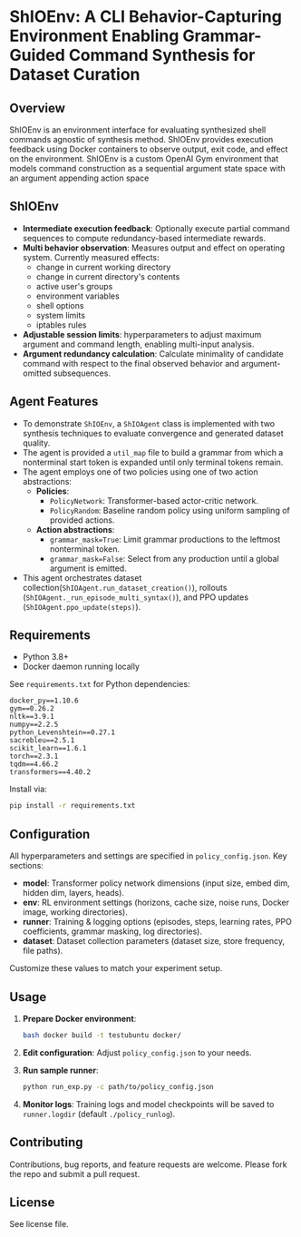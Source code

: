 # ShIOEnv: A CLI Behavior-Capturing Environment Enabling Grammar-Guided Command Synthesis for Dataset Curation

## Overview

ShIOEnv is an environment interface for evaluating synthesized shell commands agnostic of synthesis method. 
ShIOEnv provides execution feedback using Docker containers to observe output, exit code, and effect on the environment.
ShIOEnv is a custom OpenAI Gym environment that models command construction as a sequential argument state space with an argument appending action space

## ShIOEnv

* **Intermediate execution feedback**: Optionally execute partial command sequences to compute redundancy-based intermediate rewards.
* **Multi behavior observation**: Measures output and effect on operating system. Currently measured effects:
  * change in current working directory
  * change in current directory's contents
  * active user's groups
  * environment variables
  * shell options
  * system limits
  * iptables rules
* **Adjustable session limits**: hyperparameters to adjust maximum argument and command length, enabling multi-input analysis.
* **Argument redundancy calculation**: Calculate minimality of candidate command with respect to the final observed behavior and argument-omitted subsequences.

## Agent Features

* To demonstrate `ShIOEnv`, a `ShIOAgent` class is implemented with two synthesis techniques to evaluate convergence and generated dataset quality.
* The agent is provided a `util_map` file to build a grammar from which a nonterminal start token is expanded until only terminal tokens remain.
* The agent employs one of two policies using one of two action abstractions:
  * **Policies**:
    * `PolicyNetwork`: Transformer-based actor-critic network.
    * `PolicyRandom`: Baseline random policy using uniform sampling of provided actions.
  * **Action abstractions**:
    * `grammar_mask=True`: Limit grammar productions to the leftmost nonterminal token.
    * `grammar_mask=False`: Select from any production until a global argument is emitted.
* This agent orchestrates dataset collection(`ShIOAgent.run_dataset_creation()`), rollouts (`ShIOAgent._run_episode_multi_syntax()`), and PPO updates (`ShIOAgent.ppo_update(steps)`).

## Requirements

* Python 3.8+
* Docker daemon running locally

See `requirements.txt` for Python dependencies:

```text
docker_py==1.10.6
gym==0.26.2
nltk==3.9.1
numpy==2.2.5
python_Levenshtein==0.27.1
sacrebleu==2.5.1
scikit_learn==1.6.1
torch==2.3.1
tqdm==4.66.2
transformers==4.40.2
```

Install via:

```bash
pip install -r requirements.txt
```

## Configuration

All hyperparameters and settings are specified in `policy_config.json`. Key sections:

* **model**: Transformer policy network dimensions (input size, embed dim, hidden dim, layers, heads).
* **env**: RL environment settings (horizons, cache size, noise runs, Docker image, working directories).
* **runner**: Training & logging options (episodes, steps, learning rates, PPO coefficients, grammar masking, log directories).
* **dataset**: Dataset collection parameters (dataset size, store frequency, file paths).

Customize these values to match your experiment setup.

## Usage

1. **Prepare Docker environment**:

    ```bash
    bash docker build -t testubuntu docker/
    ```

2. **Edit configuration**: Adjust `policy_config.json` to your needs.
3. **Run sample runner**:

   ```bash
   python run_exp.py -c path/to/policy_config.json
   ```
4. **Monitor logs**: Training logs and model checkpoints will be saved to `runner.logdir` (default `./policy_runlog`).

## Contributing

Contributions, bug reports, and feature requests are welcome. Please fork the repo and submit a pull request.

## License

See license file.
